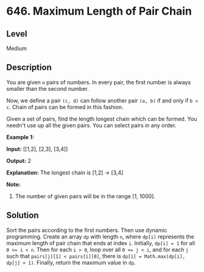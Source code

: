 # 646. Maximum Length of Pair Chain
## Level
Medium

## Description
You are given `n` pairs of numbers. In every pair, the first number is always smaller than the second number.

Now, we define a pair `(c, d)` can follow another pair `(a, b)` if and only if `b < c`. Chain of pairs can be formed in this fashion.

Given a set of pairs, find the length longest chain which can be formed. You needn't use up all the given pairs. You can select pairs in any order.

**Example 1:**

**Input:** [[1,2], [2,3], [3,4]]

**Output:** 2

**Explanation:** The longest chain is [1,2] -> [3,4]

**Note:**
1. The number of given pairs will be in the range [1, 1000].

## Solution
Sort the pairs according to the first numbers. Then use dynamic programming. Create an array `dp` with length `n`, where `dp[i]` represents the maximum length of pair chain that ends at index `i`. Initially, `dp[i] = 1` for all `0 <= i < n`. Then for each `i > 0`, loop over all `0 <= j < i`, and for each `j` such that `pairs[j][1] < pairs[i][0]`, there is `dp[i] = Math.max(dp[i], dp[j] + 1)`. Finally, return the maximum value in `dp`.
